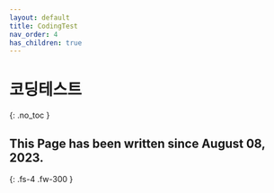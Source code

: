 ```yaml
---
layout: default
title: CodingTest
nav_order: 4
has_children: true
---
```


# 코딩테스트
{: .no_toc }

## This Page has been written since August 08, 2023.
{: .fs-4 .fw-300 }

